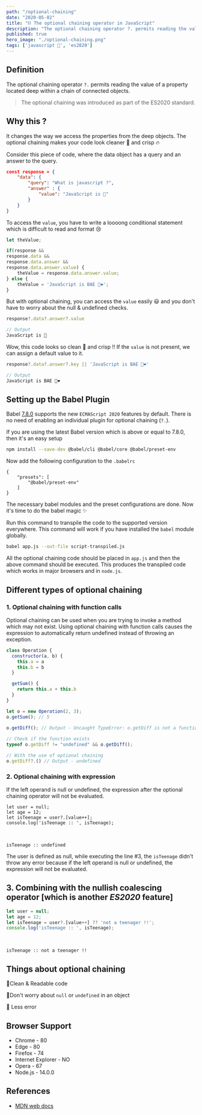 ```yaml
---
path: "/optional-chaining"
date: "2020-05-02"
title: "⛓ The optional chaining operator in JavaScript"
description: "The optional chaining operator ?. permits reading the value of a property located deep within a chain of connected objects."
published: true
hero_image: "./optional-chaining.png"
tags: ['javascript 💛', 'es2020']
---
```


## Definition

The optional chaining operator `?.` permits reading the value of a property located deep within a chain of connected objects.

> The optional chaining was introduced as part of the ES2020 standard.

## Why this ?

It changes the way we access the properties from the deep objects. The optional chaining makes your code look cleaner 🧼 and crisp 🔥

 

Consider this piece of code, where the data object has a query and an answer to the query.

```json
const response = {
	"data": {
		"query": "What is javascript ?",
		"answer" : {
			"value": "JavaScript is 💛"
		}
	}
}
```

To access the `value`, you have to write a loooong conditional statement which is difficult to read and format 😢

```js
let theValue;

if(response &&
response.data &&
response.data.answer &&
response.data.answer.value) {
	theValue = response.data.answer.value;
} else {
	theValue = 'JavaScript is BAE 💛❤️';
}
```

But with optional chaining, you can access the `value` easily 😃 and you don't have to worry about the null & undefined checks.

```js
response?.data?.answer?.value

// Output
JavaScript is 💛
```

Wow, this code looks so clean 🧼 and crisp !! If the `value` is not present, we can assign a default value to it.

```js
response?.data?.answer?.key || 'JavaScript is BAE 💛❤️'

// Output
JavaScript is BAE 💛❤️
```

## Setting up the Babel Plugin

Babel [7.8.0](https://babeljs.io/blog/2020/01/11/7.8.0) supports the new `ECMAScript 2020` features by default. There is no need of enabling an individual plugin for optional chaining (`?.`).

If you are using the latest Babel version which is above or equal to 7.8.0, then it's an easy setup

```bash
npm install --save-dev @babel/cli @babel/core @babel/preset-env
```

Now add the following configuration to the `.babelrc`

```json:title=.babelrc
{
    "presets": [
        "@babel/preset-env"
    ]
}
```

The necessary babel modules and the preset configurations are done. Now it's time to do the babel magic ✨

Run this command to transpile the code to the supported version everywhere. This command will work if you have installed the `babel` module globally.

```bash
babel app.js --out-file script-transpiled.js
```

All the optional chaining code should be placed in `app.js` and then the above command should be executed. This produces the transpiled code which works in major browsers and in `node.js`.

## Different types of optional chaining

### 1. Optional chaining with function calls

Optional chaining can be used when you are trying to invoke a method which may not exist. Using optional chaining with function calls causes the expression to automatically return undefined instead of throwing an exception.

```js
class Operation {
  constructor(a, b) {
    this.a = a
    this.b = b
  }

  getSum() {
    return this.a + this.b
  }
}

let o = new Operation(2, 3);
o.getSum(); // 5

o.getDiff(); // Output - Uncaught TypeError: o.getDiff is not a function
 
// Check if the function exists
typeof o.getDiff != "undefined" && o.getDiff(); 

// With the use of optional chaining
o.getDiff?.() // Output - undefined
```

### 2. Optional chaining with expression

If the left operand is null or undefined, the expression after the optional chaining operator will not be evaluated.

```js{numberLines: true}
let user = null;
let age = 12;
let isTeenage = user?.[value++];
console.log('isTeenage :: ', isTeenage);
```
<br />

```js:title=Output
isTeenage :: undefined
```

The user is defined as null, while executing the line #3, the `isTeenage` didn't throw any error because if the left operand is null or undefined, the expression will not be evaluated.

## 3. Combining with the nullish coalescing operator [which is another *ES2020* feature]

```js
let user = null;
let age = 12;
let isTeenage = user?.[value++] ?? 'not a teenager !!';
console.log('isTeenage :: ', isTeenage);
```
<br />

```js:title=Output
isTeenage :: not a teenager !!
```

## Things about optional chaining

🚀Clean & Readable code

🚀Don't worry about `null` or `undefined` in an object

🚀 Less error

## Browser Support

- Chrome - 80
- Edge - 80
- Firefox - 74
- Internet Explorer - NO
- Opera - 67
- Node.js - 14.0.0

## References

- [MDN web docs](https://developer.mozilla.org/en-US/docs/Web/JavaScript/Reference/Operators/Optional_chaining)
